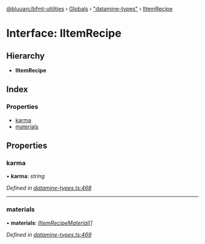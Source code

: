 [@bluuarc/bfmt-utilities](../README.md) › [Globals](../globals.md) › ["datamine-types"](../modules/_datamine_types_.md) › [IItemRecipe](_datamine_types_.iitemrecipe.md)

# Interface: IItemRecipe

## Hierarchy

* **IItemRecipe**

## Index

### Properties

* [karma](_datamine_types_.iitemrecipe.md#karma)
* [materials](_datamine_types_.iitemrecipe.md#materials)

## Properties

###  karma

• **karma**: *string*

*Defined in [datamine-types.ts:468](https://github.com/BluuArc/bfmt-utilities/blob/d4dfbbc/src/datamine-types.ts#L468)*

___

###  materials

• **materials**: *[IItemRecipeMaterial](_datamine_types_.iitemrecipematerial.md)[]*

*Defined in [datamine-types.ts:469](https://github.com/BluuArc/bfmt-utilities/blob/d4dfbbc/src/datamine-types.ts#L469)*
